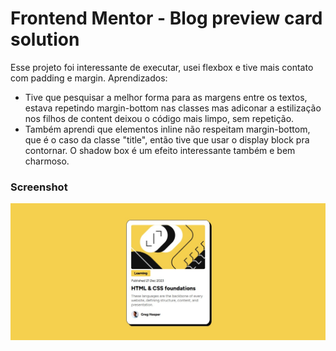 # Frontend Mentor - Blog preview card solution

Esse projeto foi interessante de executar, usei flexbox e tive mais contato com padding e margin.
Aprendizados: 
  - Tive que pesquisar a melhor forma para as margens entre os textos, estava repetindo margin-bottom nas  classes mas adiconar a estilização nos filhos de content deixou o código mais limpo, sem repetição.
  - Também aprendi que elementos inline não respeitam margin-bottom, que é o caso da classe "title", então tive que usar o display block pra contornar.
O shadow box é um efeito interessante também e bem charmoso.

### Screenshot

![](/assets/images/screenshot.jpg)

